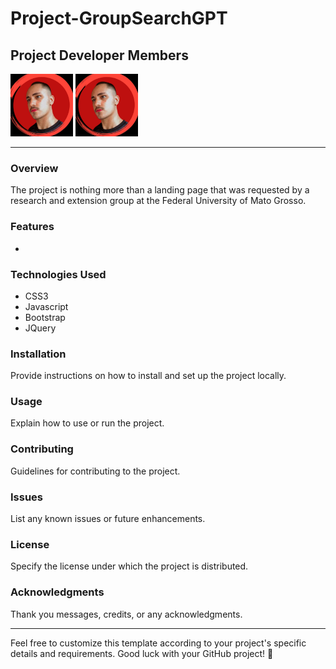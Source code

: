 # Project-GroupSearchGPT

## Project Developer Members

<div style="display:flex; flex-direction=row">
  <div  text-align: center;">
    <img src="./ImagesMembers/anthony.jpeg" alt="Alan's Photo" width="100"/>
    <img src="./ImagesMembers/anthony.jpeg" alt="Anthony's Photo" width="100"/>
  </div>
</div>

---

### Overview
The project is nothing more than a landing page that was requested by a research and extension group at the Federal University of Mato Grosso.

### Features
- 

### Technologies Used
- CSS3
- Javascript
- Bootstrap
- JQuery

### Installation
Provide instructions on how to install and set up the project locally.

### Usage
Explain how to use or run the project.

### Contributing
Guidelines for contributing to the project.

### Issues
List any known issues or future enhancements.

### License
Specify the license under which the project is distributed.

### Acknowledgments
Thank you messages, credits, or any acknowledgments.

---

Feel free to customize this template according to your project's specific details and requirements. Good luck with your GitHub project! 🚀
